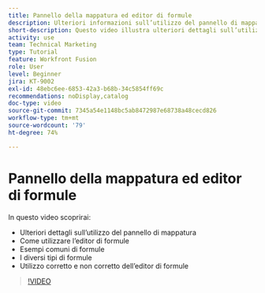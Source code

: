 ```yaml
---
title: Pannello della mappatura ed editor di formule
description: Ulteriori informazioni sull’utilizzo del pannello di mappatura, dell’editor di formule e di esempi di formule comuni in  [!DNL Adobe Workfront Fusion].
short-description: Questo video illustra ulteriori dettagli sull’utilizzo del pannello mappatura e sull’utilizzo dell’editor di formule.
activity: use
team: Technical Marketing
type: Tutorial
feature: Workfront Fusion
role: User
level: Beginner
jira: KT-9002
exl-id: 48ebc6ee-6853-42a3-b68b-34c5854ff69c
recommendations: noDisplay,catalog
doc-type: video
source-git-commit: 7345a54e1148bc5ab8472987e68738a48cecd826
workflow-type: tm+mt
source-wordcount: '79'
ht-degree: 74%

---
```


# Pannello della mappatura ed editor di formule

In questo video scoprirai:

* Ulteriori dettagli sull’utilizzo del pannello di mappatura
* Come utilizzare l’editor di formule
* Esempi comuni di formule
* I diversi tipi di formule
* Utilizzo corretto e non corretto dell’editor di formule

>[!VIDEO](https://video.tv.adobe.com/v/335262/?quality=12&learn=on)
